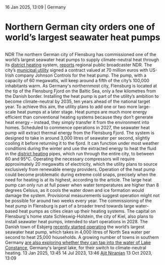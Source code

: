 16 Jan 2025, 13:09
| 
Germany
# Northern German city orders one of world’s largest seawater heat pumps
## 
NDR
The northern German city of Flensburg has commissioned one of the world’s largest seawater heat pumps to supply climate-neutral heat through its [district heating](https://www.cleanenergywire.org/glossary/letter_d#district_heating) system, [reports](https://www.ndr.de/nachrichten/schleswig-holstein/Stadtwerke-Flensburg-bestellen-riesige-Meerwasser-Waermepumpe,waermepumpe204.html) regional public broadcaster NDR. The city’s [municipal utility](https://www.cleanenergywire.org/glossary/letter_m#municipal_utility) signed a contract valued at 70 million euros with US-Irish company Johnson Controls for the heat pump. The pump, with a capacity of 60 megawatts, will keep around a fifth of the city’s 100,000 inhabitants warm.
As Germany's northernmost city, Flensburg is located at the tip of the Flensburg Fjord on the Baltic Sea, only a few kilometres from the Danish border. Installing the heat pump is part of the utility’s ambition to become climate-neutral by 2035, ten years ahead of the national target year. To achieve this aim, the utility plans to add one or two more large-scale heat pumps at a later stage. Heat pumps are much more energy efficient than conventional heating systems because they don’t generate heat energy – instead, they simply transfer it from the environment into homes.
Scheduled to commence operations in 2027, the seawater heat pump will extract thermal energy from the Flensburg Fjord. The system is designed to take in around 3,000 litres of seawater per second, slightly cooling it before returning it to the fjord. It can function under most weather conditions during the winter and use the extracted energy to heat the fluid in the [district heating](https://www.cleanenergywire.org/glossary/letter_d#district_heating) pipes, which run through the entire city, to between 60 and 95°C. Operating the necessary compressors will require approximately 20 megawatts of electricity, which the utility plans to source exclusively from renewable energy providers.
Operation of the heat pump could become problematic during extreme cold snaps, precisely when the need for heating is at its highest, according to the article. The large heat pump can only run at full power when water temperatures are higher than 8 degrees Celsius, as it cools the water down and ice formation would damage the system. Provisional measurements suggest operation might not be possible for around two weeks every year.
The commissioning of the heat pump in Flensburg is part of a broader trend towards large water-based heat pumps as cities clean up their heating systems. The capital on Flensburg's home state Schleswig-Holstein, the city of Kiel, also plans to install seawater heat pumps, intended to start operations in 2028. The Danish town of Esbjerg [recently started operating](https://www.tagesschau.de/wissen/technologie/waermepumpe-meerwasser-100.html) the world’s largest seawater heat pump, which takes in 4,000 litres of North Sea water per second to heat 25,000 households. A growing number of towns in southern Germany [are also ](https://www.cleanenergywire.org/news/local-towns-turn-lake-constance-energy-source-climate-friendly-heating)[exploring](https://www.cleanenergywire.org/news/local-towns-turn-lake-constance-energy-source-climate-friendly-heating)[ ](https://www.cleanenergywire.org/news/local-towns-turn-lake-constance-energy-source-climate-friendly-heating)[whether they can tap into](https://www.cleanenergywire.org/news/local-towns-turn-lake-constance-energy-source-climate-friendly-heating)[ the water of Lake Constance](https://www.cleanenergywire.org/news/local-towns-turn-lake-constance-energy-source-climate-friendly-heating), Germany's largest lake, for their switch to climate-neutral heating.
13 Jan 2025, 13:45
14 Jul 2023, 13:46
[Ajit Niranjan](https://www.cleanenergywire.org/about-us-clew-team)
13 Oct 2023, 13:09
